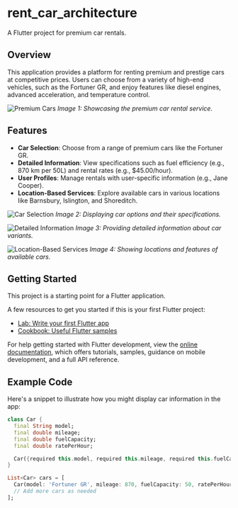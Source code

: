# rent_car_architecture

A Flutter project for premium car rentals.

## Overview

This application provides a platform for renting premium and prestige cars at competitive prices. Users can choose from a variety of high-end vehicles, such as the Fortuner GR, and enjoy features like diesel engines, advanced acceleration, and temperature control.

![Premium Cars](assets/landingpage.png)
*Image 1: Showcasing the premium car rental service.*

## Features

- **Car Selection**: Choose from a range of premium cars like the Fortuner GR.
- **Detailed Information**: View specifications such as fuel efficiency (e.g., 870 km per 50L) and rental rates (e.g., $45.00/hour).
- **User Profiles**: Manage rentals with user-specific information (e.g., Jane Cooper).
- **Location-Based Services**: Explore available cars in various locations like Barnsbury, Islington, and Shoreditch.

![Car Selection](assets/list_screen_car.png)
*Image 2: Displaying car options and their specifications.*

![Detailed Information](assets/details.car.png)
*Image 3: Providing detailed information about car variants.*

![Location-Based Services](assets/mapDetails.png)
*Image 4: Showing locations and features of available cars.*

## Getting Started

This project is a starting point for a Flutter application.

A few resources to get you started if this is your first Flutter project:

- [Lab: Write your first Flutter app](https://docs.flutter.dev/get-started/codelab)
- [Cookbook: Useful Flutter samples](https://docs.flutter.dev/cookbook)

For help getting started with Flutter development, view the
[online documentation](https://docs.flutter.dev/), which offers tutorials,
samples, guidance on mobile development, and a full API reference.

## Example Code

Here's a snippet to illustrate how you might display car information in the app:

```dart
class Car {
  final String model;
  final double mileage;
  final double fuelCapacity;
  final double ratePerHour;

  Car({required this.model, required this.mileage, required this.fuelCapacity, required this.ratePerHour});
}

List<Car> cars = [
  Car(model: 'Fortuner GR', mileage: 870, fuelCapacity: 50, ratePerHour: 45.00),
  // Add more cars as needed
];